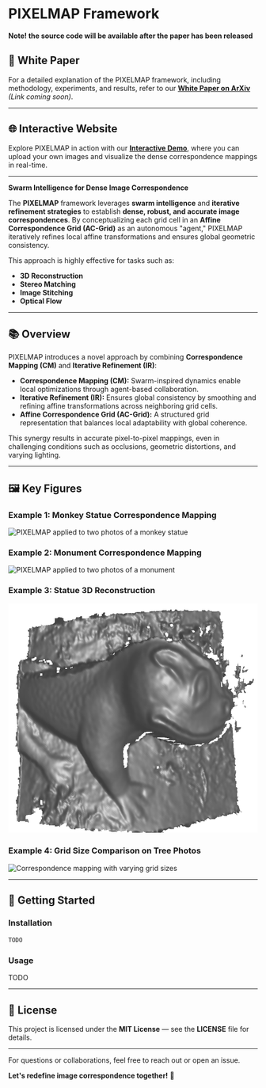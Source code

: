 # PIXELMAP Framework

**Note! the source code will be available after the paper has been released**

## 📄 **White Paper**
For a detailed explanation of the PIXELMAP framework, including methodology, experiments, and results, refer to our **[White Paper on ArXiv](#)** *(Link coming soon)*.

---

## 🌐 **Interactive Website**
Explore PIXELMAP in action with our **[Interactive Demo](https://pixelmap.dogduck.com/)**, where you can upload your own images and visualize the dense correspondence mappings in real-time.

---

**Swarm Intelligence for Dense Image Correspondence**

The **PIXELMAP** framework leverages **swarm intelligence** and **iterative refinement strategies** to establish **dense, robust, and accurate image correspondences**. By conceptualizing each grid cell in an **Affine Correspondence Grid (AC-Grid)** as an autonomous "agent," PIXELMAP iteratively refines local affine transformations and ensures global geometric consistency.

This approach is highly effective for tasks such as:
- **3D Reconstruction**
- **Stereo Matching**
- **Image Stitching**
- **Optical Flow**

---

## 📚 **Overview**
PIXELMAP introduces a novel approach by combining **Correspondence Mapping (CM)** and **Iterative Refinement (IR)**:

- **Correspondence Mapping (CM):** Swarm-inspired dynamics enable local optimizations through agent-based collaboration.
- **Iterative Refinement (IR):** Ensures global consistency by smoothing and refining affine transformations across neighboring grid cells.
- **Affine Correspondence Grid (AC-Grid):** A structured grid representation that balances local adaptability with global coherence.

This synergy results in accurate pixel-to-pixel mappings, even in challenging conditions such as occlusions, geometric distortions, and varying lighting.

---

## 🖼️ **Key Figures**

### Example 1: Monkey Statue Correspondence Mapping
![PIXELMAP applied to two photos of a monkey statue](images/apa_3.png)

### Example 2: Monument Correspondence Mapping
![PIXELMAP applied to two photos of a monument](images/staty_3.png)

### Example 3: Statue 3D Reconstruction
![3D reconstructed with PIXELMAP](images/model3D.png)

### Example 4: Grid Size Comparison on Tree Photos
![Correspondence mapping with varying grid sizes](images/tree_scale.png)

---


## 🚀 **Getting Started**

### **Installation**
```bash
TODO
```

### **Usage**
TODO

---

## 📜 **License**
This project is licensed under the **MIT License** — see the **LICENSE** file for details.

---

For questions or collaborations, feel free to reach out or open an issue.

**Let's redefine image correspondence together!** 🚀
